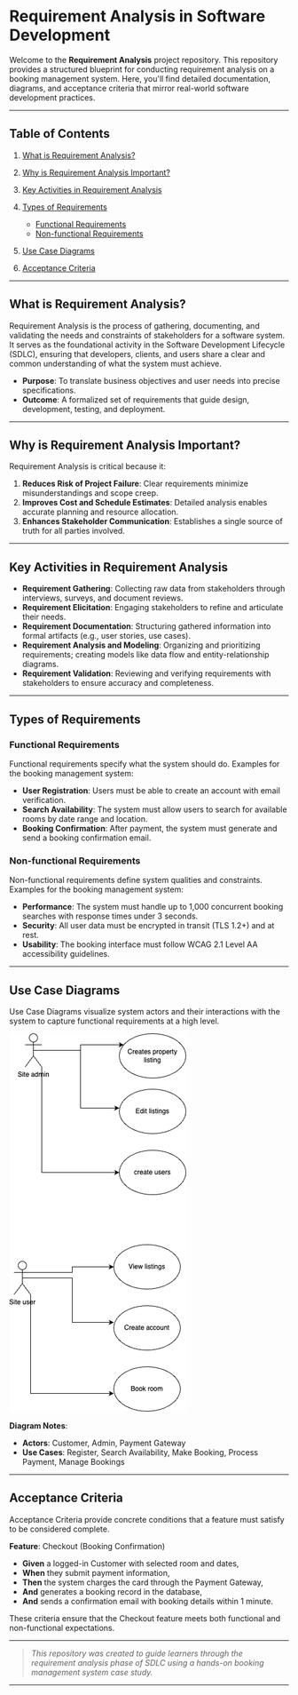 # Requirement Analysis in Software Development

Welcome to the **Requirement Analysis** project repository. This repository provides a structured blueprint for conducting requirement analysis on a booking management system. Here, you'll find detailed documentation, diagrams, and acceptance criteria that mirror real-world software development practices.

---

## Table of Contents

1. [What is Requirement Analysis?](#what-is-requirement-analysis)
2. [Why is Requirement Analysis Important?](#why-is-requirement-analysis-important)
3. [Key Activities in Requirement Analysis](#key-activities-in-requirement-analysis)
4. [Types of Requirements](#types-of-requirements)

   * [Functional Requirements](#functional-requirements)
   * [Non-functional Requirements](#non-functional-requirements)
5. [Use Case Diagrams](#use-case-diagrams)
6. [Acceptance Criteria](#acceptance-criteria)

---

## What is Requirement Analysis?

Requirement Analysis is the process of gathering, documenting, and validating the needs and constraints of stakeholders for a software system. It serves as the foundational activity in the Software Development Lifecycle (SDLC), ensuring that developers, clients, and users share a clear and common understanding of what the system must achieve.

* **Purpose**: To translate business objectives and user needs into precise specifications.
* **Outcome**: A formalized set of requirements that guide design, development, testing, and deployment.

---

## Why is Requirement Analysis Important?

Requirement Analysis is critical because it:

1. **Reduces Risk of Project Failure**: Clear requirements minimize misunderstandings and scope creep.
2. **Improves Cost and Schedule Estimates**: Detailed analysis enables accurate planning and resource allocation.
3. **Enhances Stakeholder Communication**: Establishes a single source of truth for all parties involved.

---

## Key Activities in Requirement Analysis

* **Requirement Gathering**: Collecting raw data from stakeholders through interviews, surveys, and document reviews.
* **Requirement Elicitation**: Engaging stakeholders to refine and articulate their needs.
* **Requirement Documentation**: Structuring gathered information into formal artifacts (e.g., user stories, use cases).
* **Requirement Analysis and Modeling**: Organizing and prioritizing requirements; creating models like data flow and entity-relationship diagrams.
* **Requirement Validation**: Reviewing and verifying requirements with stakeholders to ensure accuracy and completeness.

---

## Types of Requirements

### Functional Requirements

Functional requirements specify what the system should do. Examples for the booking management system:

* **User Registration**: Users must be able to create an account with email verification.
* **Search Availability**: The system must allow users to search for available rooms by date range and location.
* **Booking Confirmation**: After payment, the system must generate and send a booking confirmation email.

### Non-functional Requirements

Non-functional requirements define system qualities and constraints. Examples for the booking management system:

* **Performance**: The system must handle up to 1,000 concurrent booking searches with response times under 3 seconds.
* **Security**: All user data must be encrypted in transit (TLS 1.2+) and at rest.
* **Usability**: The booking interface must follow WCAG 2.1 Level AA accessibility guidelines.

---

## Use Case Diagrams

Use Case Diagrams visualize system actors and their interactions with the system to capture functional requirements at a high level.

![Use Case Diagram for Booking System](alx-booking-uc.png)

**Diagram Notes**:

* **Actors**: Customer, Admin, Payment Gateway
* **Use Cases**: Register, Search Availability, Make Booking, Process Payment, Manage Bookings

---

## Acceptance Criteria

Acceptance Criteria provide concrete conditions that a feature must satisfy to be considered complete.

**Feature**: Checkout (Booking Confirmation)

* **Given** a logged-in Customer with selected room and dates,
* **When** they submit payment information,
* **Then** the system charges the card through the Payment Gateway,
* **And** generates a booking record in the database,
* **And** sends a confirmation email with booking details within 1 minute.

These criteria ensure that the Checkout feature meets both functional and non-functional expectations.

---

> *This repository was created to guide learners through the requirement analysis phase of SDLC using a hands-on booking management system case study.*

---

